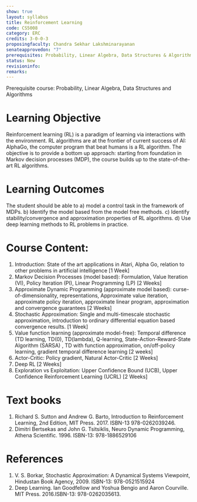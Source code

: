 ```yaml
---
show: true
layout: syllabus
title: Reinforcement Learning
code: CS5008
category: ERC
credits: 3-0-0-3
proposingfaculty: Chandra Sekhar Lakshminarayanan
senateapprovedon: "7"
prerequisites: Probability, Linear Algebra, Data Structures & Algorithms
status: New
revisioninfo:
remarks:
---
```


Prerequisite course: Probability, Linear Algebra, Data Structures and Algorithms

# Learning Objective
Reinforcement learning (RL) is a paradigm of learning via interactions with the environment. RL algorithms are at the frontier of current success of AI: AlphaGo, the computer
program that beat humans is a RL algorithm. The objective is to provide a bottom up approach: starting from foundation in Markov decision processes (MDP), the course builds up to the state-of-the-art RL
algorithms.

# Learning Outcomes
The student should be able to
a) model a control task in the framework of MDPs.
b) Identify the model based from the model free methods.
c) Identify stability/convergence and approximation properties of RL algorithms.
d) Use deep learning methods to RL problems in practice.

# Course Content:
1. Introduction: State of the art applications in Atari, Alpha Go, relation to other problems in artificial intelligence [1 Week]
2. Markov Decision Processes (model based): Formulation, Value Iteration (VI), Policy Iteration (PI), Linear Programming (LP) [2 Weeks]
3. Approximate Dynamic Programming (approximate model based): curse-of-dimensionality, representations, Approximate value iteration, approximate policy iteration, approximate linear program, approximation and convergence guarantees [2 Weeks]
4. Stochastic Approximation: Single and multi-timescale stochastic approximation, introduction to ordinary differential equation based convergence results. [1 Week]
5. Value function learning (approximate model-free): Temporal difference (TD learning, TD(0), TD(lambda), Q-learning, State-Action-Reward-State Algorithm (SARSA) , TD with function approximation, on/off-policy learning, gradient temporal difference learning [2 weeks]
6. Actor-Critic: Policy gradient, Natural Actor-Critic [2 Weeks]
7. Deep RL [2 Weeks] 
8. Exploration vs Exploitation: Upper Confidence Bound (UCB), Upper Confidence Reinforcement Learning (UCRL) [2 Weeks]

# Text books
1. Richard S. Sutton and Andrew G. Barto, Introduction to Reinforcement Learning, 2nd Edition, MIT Press. 2017. ISBN-13 978-0262039246.
2. Dimitri Bertsekas and John G. Tsitsiklis, Neuro Dynamic Programming, Athena Scientific. 1996. ISBN-13: 978-1886529106

#  References
1. V. S. Borkar, Stochastic Approximation: A Dynamical Systems Viewpoint, Hindustan Book Agency, 2009. ISBN-13: 978-0521515924
2. Deep Learning. Ian Goodfellow and Yoshua Bengio and Aaron Courville. MIT Press. 2016.ISBN-13: 978-0262035613.


